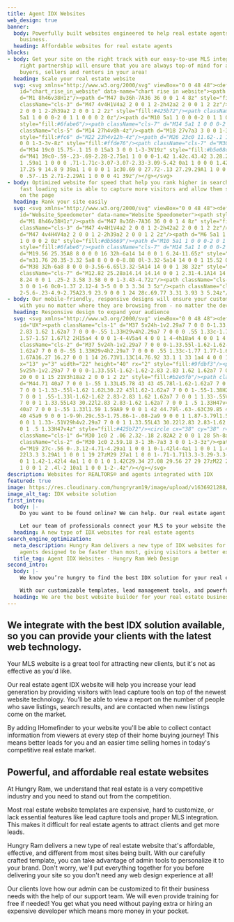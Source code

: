 ```yaml
---
title: Agent IDX Websites
web_design: true
banner:
  body: Powerfully built websites engineered to help real estate agents scale their
    business.
  heading: Affordable websites for real estate agents
blocks:
- body: Get your site on the right track with our easy-to-use MLS integration. The
    right partnership will ensure that you are always top-of mind for all potential
    buyers, sellers and renters in your area!
  heading: Scale your real estate website
  svg: <svg xmlns="http://www.w3.org/2000/svg" viewBox="0 0 48 48"><defs><style>.cls-3{fill:#374f68}.cls-5{fill:#db5669}.cls-7{fill:#9dcc6b}</style></defs><g
    id="chart_rise_in_website" data-name="chart rise in website"><path style="fill:#9fdbf3"
    d="M1 8h46v38H1z"/><path d="M47 8v36h-7A36 36 0 0 1 4 8z" style="fill:#b2e5fb"/><path
    className="cls-3" d="M47 4v4H1V4a2 2 0 0 1 2-2h42a2 2 0 0 1 2 2z"/><path d="M47 4v4H4V4a2
    2 0 0 1 2-2h39a2 2 0 0 1 2 2z" style="fill:#425b72"/><path className="cls-5" d="M6
    5a1 1 0 0 0-2 0 1 1 0 0 0 2 0z"/><path d="M10 5a1 1 0 0 0-2 0 1 1 0 0 0 2 0z"
    style="fill:#6fabe6"/><path className="cls-7" d="M14 5a1 1 0 0 0-2 0 1 1 0 0 0 2 0z"/><path
    className="cls-5" d="M14 27h4v8h-4z"/><path d="M18 27v7a3 3 0 0 1-3-3v-4z" style="fill:#f26674"/><path
    style="fill:#fc6" d="M22 23h4v12h-4z"/><path d="M26 23c0 11.62-.1 11 0 11a3 3
    0 0 1-3-3v-8z" style="fill:#ffde76"/><path className="cls-7" d="M30 19h4v16h-4z"/><path
    d="M34 19c0 15.75-.1 15 0 15a3 3 0 0 1-3-3V19z" style="fill:#b5e08c"/><path className="cls-3"
    d="M41 39c0-.59-.23-.69-2.28-2.75a1 1 0 0 0-1.42 1.42c.43.42 3.28.29-26.29.29V17.41c.35.35.54.59
    1 .59a1 1 0 0 0 .71-1.71c-3.07-3.07-2.33-3.09-5.42 0a1 1 0 0 0 1.42 1.42C9.16
    17.25 9 14.8 9 39a1 1 0 0 0 1 1c30.69 0 27.72-.13 27.29.29A1 1 0 0 0 38 42c.54
    0 .57-.15 2.71-2.29A1 1 0 0 0 41 39z"/></g></svg>
- body: Optimized website for speed that help you rank higher in search results. A
    fast loading site is able to capture more visitors and allow them spend longer
    on the page
  heading: Rank your site easily
  svg: <svg xmlns="http://www.w3.org/2000/svg" viewBox="0 0 48 48"><defs><style>.cls-3{fill:#374f68}.cls-4{fill:#425b72}.cls-7{fill:#9dcc6b}</style></defs><g
    id="Website_Speedometer" data-name="Website Speedometer"><path style="fill:#9fdbf3"
    d="M1 8h46v38H1z"/><path d="M47 8v36h-7A36 36 0 0 1 4 8z" style="fill:#b2e5fb"/><path
    className="cls-3" d="M47 4v4H1V4a2 2 0 0 1 2-2h42a2 2 0 0 1 2 2z"/><path className="cls-4"
    d="M47 4v4H4V4a2 2 0 0 1 2-2h39a2 2 0 0 1 2 2z"/><path d="M6 5a1 1 0 0 0-2 0 1
    1 0 0 0 2 0z" style="fill:#db5669"/><path d="M10 5a1 1 0 0 0-2 0 1 1 0 0 0 2 0z"
    style="fill:#6fabe6"/><path className="cls-7" d="M14 5a1 1 0 0 0-2 0 1 1 0 0 0 2 0z"/><path
    d="M19.56 25.35A8 8 0 0 0 16 32h-6a14 14 0 0 1 6.24-11.65z" style="fill:#b5e08c"/><path
    d="m31.76 20.35-3.32 5a8 8 0 0 0-8.88 0l-3.32-5a14 14 0 0 1 15.52 0z" style="fill:#ffde76"/><path
    d="M38 32h-6a8 8 0 0 0-3.56-6.65l3.32-5A14 14 0 0 1 38 32z" style="fill:#f26674"/><path
    className="cls-7" d="M12.82 25.28a14.14 14.14 0 0 1 2.31-4.1A14 14 0 0 0 10 32h6a8.24
    8.24 0 0 1 .25-2 3.58 3.58 0 0 1-3.43-4.72z"/><path className="cls-3" d="M27 33a3
    3 0 0 1-6 0c0-1.37 2.12-4 3-5 0 0 3 3.34 3 5z"/><path className="cls-4" d="M27 33.24c-2.22
    2-5.6-.23-4.9-2.75A23.9 23.9 0 0 1 24 28c.69.77 3.31 3.93 3 5.24z"/></g></svg>
- body: Our mobile-friendly, responsive designs will ensure your customers stay engaged
    with you no matter where they are browsing from - no matter the device.
  heading: Responsive design to expand your audience
  svg: <svg xmlns="http://www.w3.org/2000/svg" viewBox="0 0 48 48"><defs><style>.cls-1{fill:#dad7e5}.cls-2{fill:#edebf2}.cls-5{fill:#374f68}</style></defs><g
    id="UX"><path className="cls-1" d="M37 5v24h-1v2.29a7 7 0 0 0-1.33.55l-1.62-1.62-2.83
    2.83 1.62 1.62a7 7 0 0 0-.55 1.33H29v4h2.29a7 7 0 0 0 .55 1.33c-1.77 1.77-1.67
    1.57-1.57 1.67l2 2H15a4 4 0 0 1-4-4V5a4 4 0 0 1 4-4h18a4 4 0 0 1 4 4z"/><path
    className="cls-2" d="M37 5v24h-1v2.29a7 7 0 0 0-1.33.55l-1.62-1.62-2.83 2.83 1.62
    1.62a7 7 0 0 0-.55 1.33H29v4h2.29a7 7 0 0 0 .55 1.33c-1.77 1.77-1.67 1.57-1.57
    1.67A16.27 16.27 0 0 1 14 26.73V1.13C14.76.92 33.1 1 33 1a4 4 0 0 1 4 4z"/><rect
    x="13" y="3" width="22" height="40" rx="2" style="fill:#9fdbf3"/><path d="M35
    5v25h-1v2.29a7 7 0 0 0-1.33.55l-1.62-1.62-2.83 2.83 1.62 1.62a7 7 0 0 0-.55 1.33H27v2.31A20
    20 0 0 1 15 21V3h18a2 2 0 0 1 2 2z" style="fill:#b2e5fb"/><path className="cls-5"
    d="M44.71 40a7 7 0 0 1-.55 1.33L45.78 43 43 45.78l-1.62-1.62a7 7 0 0 1-1.33.55V47H36v-2.29a7
    7 0 0 1-1.33-.55l-1.62 1.62L30.22 43l1.62-1.62a7 7 0 0 1-.55-1.38H29v-4h2.29a7
    7 0 0 1 .55-1.33l-1.62-1.62 2.83-2.83 1.62 1.62a7 7 0 0 1 1.33-.55V29h4v2.29a7
    7 0 0 1 1.33.55L43 30.22l2.83 2.83-1.62 1.62a7 7 0 0 1 .5 1.33H47v4z"/><path d="M44.71
    40a7 7 0 0 1-.55 1.33l1.59 1.59A9 9 0 0 1 42 44.79l-.63-.63C39.85 45 40 44.41
    40 45a9 9 0 0 1-9-9h.29c.53-1.75.86-1-.08-2a9 9 0 0 1 1.87-3.79l1.59 1.59a7 7
    0 0 1 1.33-.51V29h4v2.29a7 7 0 0 1 1.33.55L43 30.22l2.83 2.83-1.62 1.62a7 7 0
    0 1 .5 1.33H47v4z" style="fill:#425b72"/><circle cx="38" cy="38" r="3" style="fill:#2c435e"/><path
    className="cls-1" d="M30 1c0 2 .06 2.32-.18 2.82A2 2 0 0 1 28 5h-8a2 2 0 0 1-2-2V1z"/><path
    className="cls-2" d="M30 1c0 2.59.18 3-1 3h-7a3 3 0 0 1-3-3z"/><path className="cls-5"
    d="M19 27c-.56 0-.3.12-4.71-4.29a1 1 0 0 1 0-1.42l4-4a1 1 0 0 1 1.42 1.42L16.41
    22l3.3 3.29A1 1 0 0 1 19 27zM29 27a1 1 0 0 1-.71-1.71l3.3-3.29-3.3-3.29a1 1 0
    0 1 1.42-1.42l4 4a1 1 0 0 1 0 1.42C29.34 27.08 29.56 27 29 27zM22 26.8l2-10a1
    1 0 0 1 2 .4l-2 10a1 1 0 0 1-2-.4z"/></g></svg>
description: Websites for REALTORS® and agents integrated with IDX
featured: true
image: https://res.cloudinary.com/hungryram19/image/upload/v1636921288/hungryram/idx-websites-real-estate_ck8pip.jpg
image_alt_tag: IDX website solution
first_intro:
  body: |-
    Do you want to be found online? We can help. Our real estate agent IDX website is the perfect solution for agents who want to get their name out there and attract more clients. Our website is built with your visitors in mind, so they’ll find what they need quickly and easily. Perfectly integrated seamlessly with iHomefinder, one of the most popular IDX platforms on the market today. So when people search for homes in your area, they’ll see your listings right away!

    Let our team of professionals connect your MLS to your website the right way.
  heading: A new type of IDX websites for real estate agents
search_engine_optimization:
  meta_description: Hungry Ram delivers a new type of IDX websites for real estate
    agents designed to be faster than most, giving visitors a better experience.
  title_tag: Agent IDX Websites - Hungry Ram Web Design
second_intro:
  body: |-
    We know you’re hungry to find the best IDX solution for your real estate business. You want your website to be easy-to-use, attractive, and packed with features that help you grow your business. That’s why we created Hungry Ram – an all-inclusive platform that gives you everything you need in one place.

    With our customizable templates, lead management tools, and powerful search capabilities, your site will be ready for anything. And if there are any problems at all – just let us know! Our support team is always available 24/7 to answer any questions or concerns you might have about your site. So what are you waiting for? Get started today!
  heading: We are the best website builder for your real estate business.
---
```

## We integrate with the best IDX solution available, so you can provide your clients with the latest web technology.

Your MLS website is a great tool for attracting new clients, but it's not as effective as you'd like.

Our real estate agent IDX website will help you increase your lead generation by providing visitors with lead capture tools on top of the newest website technology. You'll be able to view a report on the number of people who save listings, search results, and are contacted when new listings come on the market.

By adding IHomefinder to your website you'll be able to collect contact information from viewers at every step of their home buying journey! This means better leads for you and an easier time selling homes in today's competitive real estate market.

## Powerful, and affordable real estate websites

At Hungry Ram, we understand that real estate is a very competitive industry and you need to stand out from the competition.

Most real estate website templates are expensive, hard to customize, or lack essential features like lead capture tools and proper MLS integration. This makes it difficult for real estate agents to attract clients and get more leads. 

Hungry Ram delivers a new type of real estate website that's affordable, effective, and different from most sites being built. With our carefully crafted template, you can take advantage of admin tools to personalize it to your brand. Don't worry, we'll put everything together for you before delivering your site so you don't need any web design experience at all!

Our clients love how our admin can be customized to fit their business needs with the help of our support team. We will even provide training for free if needed! You get what you need without paying extra or hiring an expensive developer which means more money in your pocket.